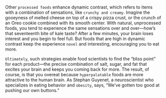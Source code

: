 Other `processed foods` enhance dynamic contrast, which refers to
items with a combination of sensations, like `crunchy and creamy`.
Imagine the gooeyness of melted cheese on top of a crispy pizza crust,
or the crunch of an Oreo cookie combined with its smooth center.
With natural, unprocessed foods, you tend to experience the same
sensations over and over—how’s that seventeenth bite of kale taste?
After a few minutes, your brain loses interest and you begin to feel full.
But foods that are high in dynamic contrast keep the experience `novel`
and interesting, encouraging you to eat more.

`Ultimately`, such strategies enable food scientists to find the “bliss
point” for each product—the precise combination of salt, sugar, and fat
that excites your brain and keeps you coming back for more. The
result, of course, is that you overeat because `hyperpalatable` foods are
more attractive to the human brain. As Stephan Guyenet, a
neuroscientist who specializes in eating behavior and `obesity`, says,
“We’ve gotten too good at pushing our own buttons.”
